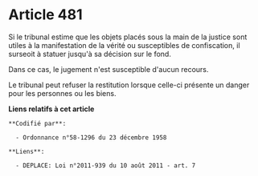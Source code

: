 # Article 481

Si le tribunal estime que les objets placés sous la main de la justice sont utiles à la manifestation de la vérité ou
susceptibles de confiscation, il surseoit à statuer jusqu'à sa décision sur le fond.

Dans ce cas, le jugement n'est susceptible d'aucun recours.

Le tribunal peut refuser la restitution lorsque celle-ci présente un danger pour les personnes ou les biens.

**Liens relatifs à cet article**

	**Codifié par**:

	  - Ordonnance n°58-1296 du 23 décembre 1958

	**Liens**:

	  - DEPLACE: Loi n°2011-939 du 10 août 2011 - art. 7
